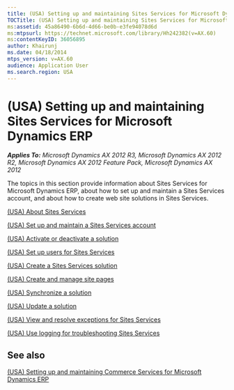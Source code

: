 ```yaml
---
title: (USA) Setting up and maintaining Sites Services for Microsoft Dynamics ERP
TOCTitle: (USA) Setting up and maintaining Sites Services for Microsoft Dynamics ERP
ms:assetid: 45a86490-6b6d-4d66-be0b-e3fe94078d6d
ms:mtpsurl: https://technet.microsoft.com/library/Hh242382(v=AX.60)
ms:contentKeyID: 36056895
author: Khairunj
ms.date: 04/18/2014
mtps_version: v=AX.60
audience: Application User
ms.search.region: USA
---
```


# (USA) Setting up and maintaining Sites Services for Microsoft Dynamics ERP 


_**Applies To:** Microsoft Dynamics AX 2012 R3, Microsoft Dynamics AX 2012 R2, Microsoft Dynamics AX 2012 Feature Pack, Microsoft Dynamics AX 2012_

The topics in this section provide information about Sites Services for Microsoft Dynamics ERP, about how to set up and maintain a Sites Services account, and about how to create web site solutions in Sites Services.

[(USA) About Sites Services](usa-about-sites-services.md)

[(USA) Set up and maintain a Sites Services account](usa-set-up-and-maintain-a-sites-services-account.md)

[(USA) Activate or deactivate a solution](usa-activate-or-deactivate-a-solution.md)

[(USA) Set up users for Sites Services](usa-set-up-users-for-sites-services.md)

[(USA) Create a Sites Services solution](usa-create-a-sites-services-solution.md)

[(USA) Create and manage site pages](usa-create-and-manage-site-pages.md)

[(USA) Synchronize a solution](usa-synchronize-a-solution.md)

[(USA) Update a solution](usa-update-a-solution.md)

[(USA) View and resolve exceptions for Sites Services](usa-view-and-resolve-exceptions-for-sites-services.md)

[(USA) Use logging for troubleshooting Sites Services](usa-use-logging-for-troubleshooting-sites-services.md)

## See also

[(USA) Setting up and maintaining Commerce Services for Microsoft Dynamics ERP](usa-setting-up-and-maintaining-commerce-services-for-microsoft-dynamics-erp.md)

  



